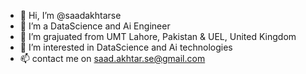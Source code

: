 - 👋 Hi, I’m @saadakhtarse
- 👀 I’m a DataScience and Ai Engineer
- 🌱 I’m grajuated from UMT Lahore, Pakistan & UEL, United Kingdom
- 💞️ I’m interested in DataScience and Ai technologies
- 📫 contact me on saad.akhtar.se@gmail.com 

<!---
saadakhtarse/saadakhtarse is a ✨ special ✨ repository because its `README.md` (this file) appears on your GitHub profile.
You can click the Preview link to take a look at your changes.
--->
